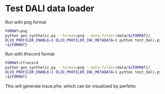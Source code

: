 # Test DALI data loader

Run with png format
```bash
FORMAT=png
python gen_synthetic.py --format=png --data-folder=data/${FORMAT}/
DLIO_PROFILER_ENABLE=1 DLIO_PROFILER_INC_METADATA=1 python test_dali.py --data-folder=data/png --format\
=${FORMAT}
```

Run with tfrecord format
```bash
FORMAT=tfrecord
python gen_synthetic.py --format=png --data-folder=data/${FORMAT}/
DLIO_PROFILER_ENABLE=1 DLIO_PROFILER_INC_METADATA=1 python test_dali.py --data-folder=data/png --format\
=${FORMAT}
```

This will generate trace.pfw, which can be visualized by perfetto
